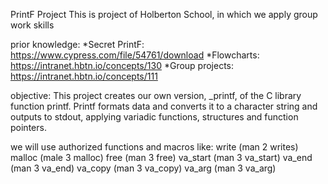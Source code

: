 PrintF Project
This is project of Holberton School, in which we apply group work skills

prior knowledge: *Secret PrintF: https://www.cypress.com/file/54761/download
                 *Flowcharts: https://intranet.hbtn.io/concepts/130
                 *Group projects: https://intranet.hbtn.io/concepts/111

objective: This project creates our own version, _printf, of the C library function printf. Printf formats data and converts it to a character string and outputs to stdout, applying variadic functions, structures and function pointers.

we will use authorized functions and macros like:
write (man 2 writes)
malloc (male 3 malloc)
free (man 3 free)
va_start (man 3 va_start)
va_end (man 3 va_end)
va_copy (man 3 va_copy)
va_arg (man 3 va_arg)
